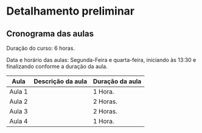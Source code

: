 # Detalhamento preliminar

## Cronograma das aulas
Duração do curso: 6 horas.

Data e horário das aulas: Segunda-Feira e quarta-feira, iniciando às 13:30 e finalizando conforme a duração da aula.



| Aula   |  Descrição da aula | Duração da aula |
|  :----:   | ----------- | -------- |
| Aula 1 |  | 1 Hora. |
| Aula 2 |  | 2 Horas. |
| Aula 3 |  | 2 Horas. |
| Aula 4 |  | 1 Hora. |


